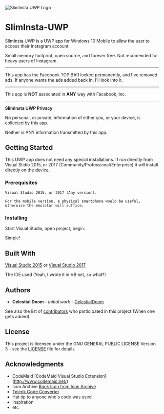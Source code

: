 ![SlimInsta UWP Logo](https://s19.postimg.cc/gczb8qoqr/App_Tile_Icon_Slimnsta_UWP.png)
# SlimInsta-UWP

SlimInsta UWP is a UWP app for Windows 10 Mobile to allow the user to access their Instagram account.

Small memory footprint, open source, and forever free. Not recomended for heavy users of Instagram.
***
This app has the Facebook TOP BAR locked permanently, and I've removed ads.
If anyone wants the ads added back in, I'll look into it.
***
This app is **NOT** associated in **ANY** way with Facebook, Inc.
***
__SlimInsta UWP Privacy__

No personal, or private, information of either you, or your device, is collected by this app.

Neither is ANY information transmitted by this app.

## Getting Started

This UWP app does not need any special installations. If run directly from Visual Stidio 2015, or 2017 (Community/Professional/Enterprise) it will install directly on the device.

### Prerequisites

```
Visual Studio 2015, or 2017 (Any version).

For the mobile version, a physical smartphone would be useful, otherwise the emulator will suffice.
```

### Installing

Start Visual Studio, open project, begin.

Simple!

## Built With

 [Visual Studio 2015](http://www.visualstudio.com/vs/) or [Visual Studio 2017](http://www.visualstudio.com/vs/)
 
The IDE used (Yeah, I wrote it in VB.net, so what?)

## Authors

* **Celestial Doom** - *Initial work* - [CelestialDoom](https://github.com/CelestialDoom)

See also the list of [contributors](https://github.com/CelestialDoom/SlimInsta-UWP/contributors) who participated in this project (When one gets added).

## License

This project is licensed under the GNU GENERAL PUBLIC LICENSE Version 3 - see the [LICENSE](LICENSE) file for details

## Acknowledgments

* CodeMaid [CodeMaid Visual Studio Extension] (http://www.codemaid.net/)
* Icon Archive [Book Icon from Icon Archive](http://www.iconarchive.com/show/ios7-icons-by-icons8/Photo-Video-Slr-Camera-icon.html)
* [Telerik Code Converter](http://converter.telerik.com/)
* Hat tip to anyone who's code was used
* Inspiration
* etc
